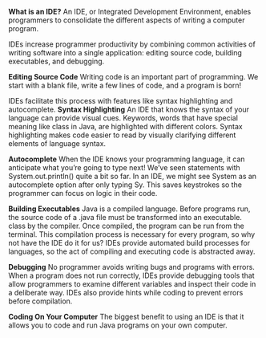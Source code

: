 **What is an IDE?**
An IDE, or Integrated Development Environment, enables programmers to consolidate the different aspects of writing a computer program.

IDEs increase programmer productivity by combining common activities of writing software into a single application: 
editing source code, building executables, and debugging.

**Editing Source Code**
Writing code is an important part of programming. We start with a blank file, write a few lines of code, and a program is born! 

IDEs facilitate this process with features like syntax highlighting and autocomplete.
**Syntax Highlighting**
An IDE that knows the syntax of your language can provide visual cues. Keywords, words that have special meaning like class in 
Java, are highlighted with different colors.
Syntax highlighting makes code easier to read by visually clarifying different elements of language syntax.

**Autocomplete**
When the IDE knows your programming language, it can anticipate what you’re going to type next!
We’ve seen statements with System.out.println() quite a bit so far. 
In an IDE, we might see System as an autocomplete option after only typing Sy. 
This saves keystrokes so the programmer can focus on logic in their code.

**Building Executables**
Java is a compiled language. Before programs run, the source code of a .java file must be transformed into an executable.
class by the compiler. Once compiled, the program can be run from the terminal.
This compilation process is necessary for every program, so why not have the IDE do it for us? 
IDEs provide automated build processes for languages, so the act of compiling and executing code is abstracted away.

**Debugging**
No programmer avoids writing bugs and programs with errors.
When a program does not run correctly, IDEs provide debugging tools that allow programmers to examine different 
variables and inspect their code in a deliberate way.
IDEs also provide hints while coding to prevent errors before compilation.

**Coding On Your Computer**
The biggest benefit to using an IDE is that it allows you to code and run Java programs on your own computer. 
